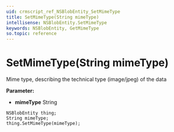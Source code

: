 ```yaml
---
uid: crmscript_ref_NSBlobEntity_SetMimeType
title: SetMimeType(String mimeType)
intellisense: NSBlobEntity.SetMimeType
keywords: NSBlobEntity, GetMimeType
so.topic: reference
---
```


# SetMimeType(String mimeType)

Mime type, describing the technical type (image/jpeg) of the data

**Parameter:** 
 - **mimeType** String

```crmscript
NSBlobEntity thing;
String mimeType;
thing.SetMimeType(mimeType);
```

